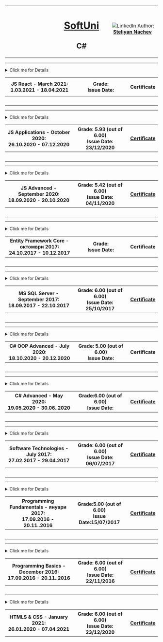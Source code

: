 <!-- Head Start -->
<table border="0" width="100%" cellspacing="1" cellpadding="3" align="center">
    <tbody>
        <tr>
            <td align="center" width="33%"><img style="text-align: ce;"
                    src="http://conf.softuni.bg/wp-content/uploads/2015/01/SoftUni-Logo-Flat_square-blue-300x235.png"
                    alt="" /></td>
            <td align="center" width="33%">
                <h1><a href="https://softuni.bg/">SoftUni</a></h1>
                <h2>C#</h2>
            </td>
            <td align="center" width="33%"><img
                    src="https://avatars1.githubusercontent.com/u/26405837?v=3&amp;u=5e1a11ac5228356808410702d2f8c5ff3209d2a9&amp;s=300"
                    alt="" />
                <img src="https://www.linkedin.com/favicon.ico" alt="LinkedIn" />
                Author:
                <strong>
                    <a title="LinkedIn Steliyan Nachev" href="https://www.linkedin.com/in/steliyan-nachev-88642a13a/"
                        target="_blank">
                        Steliyan Nachev
                    </a>
                </strong></p>
            </td>
        </tr>
    </tbody>
</table>
<!-- Head End -->
<!-- JS React Start -->
<hr />
<!-- Summary Begin -->
<details>
    <summary> Click me for Details
        <table border="0" width="100%" cellspacing="1" cellpadding="3" align="center">
            <tbody>
                <tr>
                    <th align="center" width="50%">JS React - March 2021: <br />
                        1.03.2021 - 18.04.2021</th>
                    <th width="40%">Grade:<br /> Issue Date: </th>
                    <th>
                        <p><a title="JS React" target="_blank">Certificate</a></p>
                    </th>
                </tr>
            </tbody>
        </table>
    </summary>
    <!-- Summary End -->
    <table border="0" width="100%" cellspacing="1" cellpadding="3" align="center">
        <tbody>
            <tr>
                <th align="center" width="50%">JS React - March 2021: <br />
                    1.03.2021 - 18.04.2021</th>
                <th width="40%">Grade:<br /> Issue Date: </th>
                <th>
                    <p><a title="JS React" target="_blank">Certificate</a></p>
                </th>
            </tr>
            <!-- Course Body -->
            <tr>
                <td width="50%">
                    <p><a title="Components: Deep Dive" target="_blank">Components: Deep Dive</a>
                    </p>
            </tr>
            <tr>
                <td width="50%">
                    <p><a title="Forms" target="_blank">Forms</a></p>
                </td>
            </tr>
            <tr>
                <td width="50%">
                    <p><a title="React Hooks" target="_blank">React Hooks</a></p>
                </td>
            </tr>
            <tr>
                <td width="50%">
                    <p><a title="Advanced Techniques" target="_blank">Advanced Techniques</a></p>
                </td>
            </tr>
            <tr>
                <td width="50%">
                    <p><a title="Routing" target="_blank">Routing</a></p>
                </td>
            </tr>
            </tr>
        </tbody>
    </table>
</details>
<hr />
<!-- JS React End -->
<!-- JS Applications Start -->
<hr />
<!-- Summary Begin -->
<details>
    <summary> Click me for Details
        <table border="0" width="100%" cellspacing="1" cellpadding="3" align="center">
            <tbody>
                <tr>
                    <th align="center" width="50%">JS Applications - October 2020: <br />
                        26.10.2020 - 07.12.2020</th>
                    <th width="40%">Grade: 5.93 (out of 6.00)<br /> Issue Date: 23/12/2020 </th>
                    <th>
                        <p><a title="JS Applications" href="https://softuni.bg/certificates/details/95323/37139979"
                                target="_blank">Certificate</a></p>
                    </th>
                </tr>
            </tbody>
        </table>
    </summary>
    <!-- Summary End -->
    <table border="0" width="100%" cellspacing="1" cellpadding="3" align="center">
        <tbody>
            <tr>
                <th align="center" width="50%">JS Applications - October 2020: <br />
                    26.10.2020 - 07.12.2020</th>
                <th width="40%">Grade: 5.93 (out of 6.00)<br /> Issue Date: 23/12/2020 </th>
                <th>
                    <p><a title="JS Applications" href="https://softuni.bg/certificates/details/95323/37139979"
                            target="_blank">Certificate</a></p>
                </th>
            </tr>
            <!-- Course Body -->
            <tr>
                <td width="50%">
                    <p><a title="Unit Testing and Modules" target="_blank">Unit Testing and Modules</a>
                    </p>
            </tr>
            <tr>
                <td width="50%">
                    <p><a title="REST Services and AJAX" target="_blank">REST Services and AJAX</a></p>
                </td>
            </tr>
            <tr>
                <td width="50%">
                    <p><a title="Asynchronous Programming" target="_blank">Asynchronous Programming</a></p>
                </td>
            </tr>
            <tr>
                <td width="50%">
                    <p><a title="Remote Databases" target="_blank">Remote Databases</a></p>
                </td>
            </tr>
            <tr>
                <td width="50%">
                    <p><a title="Templating" target="_blank">Templating</a></p>
                </td>
            </tr>
            <tr>
                <td width="50%">
                    <p><a title="Routing" target="_blank">Routing</a></p>
                </td>
            </tr>
            <tr>
                <td width="50%">
                    <p><a title="Workshop: Single Page Application" target="_blank">Workshop: Single Page
                            Application</a></p>
                </td>
            </tr>
            <tr>
                <td width="50%">
                    <p><a title="Design Patterns and Best Practices" target="_blank">Design Patterns and Best
                            Practices</a></p>
                </td>
            </tr>
            </tr>
            <tr>
                <td width="50%">
                    <p><a title="Project Architecture" target="_blank">Project Architecture</a></p>
                </td>
            </tr>
            </tr>
        </tbody>
    </table>
</details>
<hr />
<!-- JS Applications End -->
<!-- JS Advanced Start -->
<hr />
<!-- Summary Begin -->
<details>
    <summary> Click me for Details
        <table border="0" width="100%" cellspacing="1" cellpadding="3" align="center">
            <tbody>
                <tr>
                    <th align="center" width="50%">JS Advanced - September 2020: <br />
                        18.09.2020 - 20.10.2020</th>
                    <th width="40%">Grade: 5.42 (out of 6.00)<br /> Issue Date: 04/11/2020 </th>
                    <th>
                        <p><a title="JS Advanced" href="https://softuni.bg/certificates/details/90650/9d2fc329"
                                target="_blank">Certificate</a></p>
                    </th>
                </tr>
            </tbody>
        </table>
    </summary>
    <!-- Summary End -->
    <table border="0" width="100%" cellspacing="1" cellpadding="3" align="center">
        <tbody>
            <tr>
                <th align="center" width="50%">JS Advanced - September 2020: <br />
                    18.09.2020 - 20.10.2020</th>
                <th width="40%">Grade: 5.42 (out of 6.00)<br /> Issue Date: 04/11/2020 </th>
                <th>
                    <p><a title="JS Advanced " href="https://softuni.bg/certificates/details/90650/9d2fc329"
                            target="_blank">Certificate</a></p>
                </th>
            </tr>
            <!-- Course Body -->
            <tr>
                <td width="50%">
                    <p><a title="Syntax, Functions and Statements" target="_blank">Syntax, Functions and Statements</a>
                    </p>
            </tr>
            <tr>
                <td width="50%">
                    <p><a title="Arrays" target="_blank">Arrays</a></p>
                </td>
            </tr>
            <tr>
                <td width="50%">
                    <p><a title="Objects & Classes" target="_blank">Objects & Classes</a></p>
                </td>
            </tr>
            <tr>
                <td width="50%">
                    <p><a title="DOM" target="_blank">DOM</a></p>
                </td>
            </tr>
            <tr>
                <td width="50%">
                    <p><a title="DOM Manipulations" target="_blank">DOM Manipulations</a></p>
                </td>
            </tr>
            <tr>
                <td width="50%">
                    <p><a title="Function Context" target="_blank">Function Context</a></p>
                </td>
            </tr>
            <tr>
                <td width="50%">
                    <p><a title="Advanced Functions" target="_blank">Advanced Functions</a></p>
                </td>
            </tr>
            <tr>
                <td width="50%">
                    <p><a title="Object Composition" target="_blank">Object Composition</a></p>
                </td>
            </tr>
            </tr>
            <tr>
                <td width="50%">
                    <p><a title="Prototypes and Inheritance" target="_blank">Prototypes and Inheritance</a></p>
                </td>
            </tr>
            </tr>
        </tbody>
    </table>
</details>
<hr />
<!-- JS Advanced End -->
<!-- Entity Framework Core - Databases Advanced - Start -->
<hr />
<!-- Summary Begin -->
<details>
    <summary> Click me for Details
        <table border="0" width="100%" cellspacing="1" cellpadding="3" align="center">
            <tbody>
                <tr>
                    <th align="center" width="50%">Entity Framework Core - октомври 2017: <br />
                        24.10.2017 - 10.12.2017</th>
                    <th width="40%">Grade: <br /> Issue Date: </th>
                    <th>
                        <p><a title="Entity Framework Core" " target=" _blank">Certificate</a></p>
                    </th>
                </tr>
            </tbody>
        </table>
    </summary>
    <!-- Summary End -->
    <table border="0" width="100%" cellspacing="1" cellpadding="3" align="center">
        <tbody>
            <tr>
                <th align="center" width="50%">Entity Framework Core - октомври 2017: <br />
                    24.10.2017 - 10.12.2017</th>
                <th width="40%">Grade: <br /> Issue Date: </th>
                <th>
                    <p><a title="Entity Framework Core" " target=" _blank">Certificate</a></p>
                </th>
            </tr>
            <!-- Course Body -->
            <tr>
                <td width="50%">
                    <p><a title="C# OOP Intro Exercise" target="_blank">C# OOP Intro Exercise</a></p>
                </td>
                <td colspan="2" width="50%">
                    <p>Fetching Resultsets with <strong>ADO.NET</strong> & DB Apps Introduction:</p>
                    <p>&nbsp;&nbsp;&nbsp;- <a title="Fetching Resultsets with ADO.NET & DB Apps Introduction"
                            target="_blank">Entity Framework Core</a></p>
                    <p>&nbsp;&nbsp;&nbsp;- <a title="DB Apps Introduction" target="_blank">Entity Framework 6</a></p>
                </td>
            </tr>
            <tr>
                <td width="50%">
                    <p>Introduction to Entity Framework:</p>
                    <p>&nbsp;&nbsp;&nbsp;- <a title="Introduction to Entity Framework" target="_blank">Entity Framework
                            Core</a></p>
                    <p>&nbsp;&nbsp;&nbsp;- <a title="Introduction to Entity Framework" target="_blank">Entity Framework
                            6</a></p>
                </td>
                <td colspan="2" width="50%">
                    <p>Code First:</p>
                    <p>&nbsp;&nbsp;&nbsp;- <a title="Entity Framework Core - Code First" target="_blank">Entity
                            Framework Core - Code First</a></p>
                    <p>&nbsp;&nbsp;&nbsp;- <a title="Entity Framework 6 - Code First" target="_blank">Entity Framework 6
                            - Code First</a></p>
                    <p>&nbsp;&nbsp;&nbsp;- <a title="Entity Framework 6 - Code First Advanced" target="_blank">Entity
                            Framework 6 - Code First Advanced</a></p>
                </td>
            </tr>
            <tr>
                <td width="50%">
                    <p>Entity Relations:</p>
                    <p>&nbsp;&nbsp;&nbsp;- <a title="Entity Relations EF Core" target="_blank">Entity Framework Core</a>
                    </p>
                    <p>&nbsp;&nbsp;&nbsp;- <a title="Entity Relations EF 6" target="_blank">Entity Framework 6</a></p>
                </td>
                <td colspan="2" width="50%">
                    <p>EF Core - <a title="Advanced Relations" target="_blank">Advanced Relations</a></p>
                </td>
            </tr>
            <tr>
                <td width="50%">
                    <p>EF Core - <a title="Advanced Querying" target="_blank">Advanced Querying</a></p>
                </td>
                <td colspan="2" width="50%">
                    <p>EF Core - <a title="Best Practices and Architecture" target="_blank">Best Practices and
                            Architecture</a></p>
                </td>
            </tr>
            <tr>
                <td width="50%">
                    <p>EF Core - <a title="Auto Mapping Objects" target="_blank">Auto Mapping Objects</a></p>
                </td>
                <td colspan="2" width="50%">
                    <p>EF Core - <a title="External Format Processing" target="_blank">External Format Processing</a>
                    </p>
                </td>
            </tr>
            <tr>
                <td colspan="3" align="center" width="100%">
                    <p>Exam</p>
                </td>
            </tr>
            <tr>
                <td width="50%">
                    <p>Preparation: <a title="Fast Food" target="_blank">Fast Food</a></p>
                </td>
                <td colspan="2" width="50%">
                    <p>Preparation: <a title="Instagraph" target="_blank">Instagraph</a></p>
                </td>
            </tr>
            <tr>
                <td width="50%">
                    <p>Preparation: <a title="Stations" target="_blank">Stations</a></p>
                </td>
                <td colspan="2" width="50%">
                    <p>Exam: <a title="Pet Clinic" target="_blank">Pet Clinic</a></p>
                </td>
            </tr>
        </tbody>
    </table>
</details>
<hr />
<!-- Entity Framework Core - Databases Advanced - End -->
<!-- Databases Basics - MS SQL Server Start -->
<hr />
<!-- Summary Begin -->
<details>
    <summary> Click me for Details
        <table border="0" width="100%" cellspacing="1" cellpadding="3" align="center">
            <tbody>
                <tr>
                    <th align="center" width="50%">MS SQL Server - September 2017: <br />
                        18.09.2017 - 22.10.2017</th>
                    <th width="40%">Grade: 6.00 (out of 6.00)<br /> Issue Date: 25/10/2017</th>
                    <th>
                        <p><a title="MS SQL Server" href="https://softuni.bg/certificates/details/23770/41e488d7"
                                target="_blank">Certificate</a></p>
                    </th>
                </tr>
            </tbody>
        </table>
    </summary>
    <!-- Summary End -->
    <table border="0" width="100%" cellspacing="1" cellpadding="3" align="center">
        <tbody>
            <tr>
                <th align="center" width="50%">MS SQL Server - September 2017: <br />
                    18.09.2017 - 22.10.2017</th>
                <th width="40%">Grade: 6.00 (out of 6.00)<br /> Issue Date: 25/10/2017</th>
                <th>
                    <p><a title="MS SQL Server" href="https://softuni.bg/certificates/details/23770/41e488d7"
                            target="_blank">Certificate</a></p>
                </th>
            </tr>
            <!-- Course Body -->
            <tr>
                <td width="50%">
                    <p><a title="Introduction to Databases" target="_blank">Introduction to Databases</a></p>
                </td>
                <td colspan="2" width="50%">
                    <p><a title="Data Definition and Datatypes" target="_blank">Data Definition and Datatypes</a></p>
                </td>
            </tr>
            <tr>
                <td width="50%">
                    <p><a title="CRUD" target="_blank">CRUD</a></p>
                </td>
                <td colspan="2" width="50%">
                    <p><a title="Built-in Functions" target="_blank">Built-in Functions</a></p>
                </td>
            </tr>
            <tr>
                <td width="50%">
                    <p><a title="Data Aggregation" target="_blank">Data Aggregation</a></p>
                </td>
                <td colspan="2" width="50%">
                    <p><a title="Table Relations" target="_blank">Table Relations</a></p>
                </td>
            </tr>
            <tr>
                <td width="50%">
                    <p><a title="Joins, Subqueries, CTE and Indices">Joins, Subqueries, CTE and Indices</a></p>
                </td>
                <td colspan="2" width="50%">
                    <p><a title="Procedures, Functions, Triggers and Transactions">Procedures, Functions, Triggers and
                            Transactions</a></p>
                </td>
            </tr>
            <tr>
            <tr>
                <td colspan="3" align="center" width="100%">
                    <p>Exam Preparation</p>
                </td>
            </tr>
            </tr>
            <tr>
                <td width="50%">
                    <p><a title="The Nerd Herd" target="_blank">The Nerd Herd</a></p>
                </td>
                <td colspan="2" width="50%">
                    <p><a title="Bakery" target="_blank">Bakery</a></p>
                </td>
            </tr>
            <tr>
            <tr>
                <td width="50%">
                    <p><a title="Washing Machine Service" target="_blank">Washing Machine Service</a></p>
                </td>
                <td colspan="2" width="50%">
                </td>
            </tr>
        </tbody>
    </table>
</details>
<hr />
<!-- Databases Basics - MS SQL Server End -->
<!-- C# OOP Advanced Start -->
<hr />
<!-- Summary Begin -->
<details>
    <summary> Click me for Details
        <table border="0" width="100%" cellspacing="1" cellpadding="3" align="center">
            <tbody>
                <tr>
                    <th align="center" width="50%">C# OOP Advanced - July 2020: <br />
                        18.10.2020 - 20.12.2020</th>
                    <th width="40%">Grade: 5.00 (out of 6.00)<br /> Issue Date: </th>
                    <th>
                        <p><a title="C# OOP " target="_blank">Certificate</a></p>
                    </th>
                </tr>
            </tbody>
        </table>
    </summary>
    <!-- Summary End -->
    <table border="0" width="100%" cellspacing="1" cellpadding="3" align="center">
        <tbody>
            <tr>
                <th align="center" width="50%">C# OOP - July 2020: <br />
                    18.10.2020 - 20.12.2020</th>
                <th width="40%">Grade: 5.00 (out of 6.00)<br /> Issue Date:</th>
                <th>
                    <p><a title="C# OOP " target="_blank">Certificate</a></p>
                </th>
            </tr>
            <!-- Course Body -->
            <tr>
                <td width="50%">
                    <p><a title="Interfaces and Abstraction - Lab" target="_blank">Interfaces and Abstraction - Lab</a>
                    </p>
                </td>
                <td colspan="2" width="50%">
                    <p><a title="Interfaces and Abstraction - Exercises" target="_blank">Interfaces and Abstraction -
                            Exercises</a></p>
                </td>
            </tr>
            <tr>
                <td width="50%">
                    <p><a title="Generics - Lab" target="_blank">Generics - Lab</a></p>
                </td>
                <td colspan="2" width="50%">
                    <p><a title="Generics - Exercise" target="_blank">Generics - Exercise</a></p>
                </td>
            </tr>
            <tr>
                <td width="50%">
                    <p><a title="Iterators and Comparators - Lab" target="_blank">Iterators and Comparators - Lab</a>
                    </p>
                </td>
                <td colspan="2" width="50%">
                    <p><a title="Iterators and Comparators - Exercise" target="_blank">Iterators and Comparators -
                            Exercise</a></p>
                </td>
            </tr>
            <tr>
                <td width="50%">
                    <p><a title="Enumerations and Attributes - Lab" target="_blank">Enumerations and Attributes -
                            Lab</a></p>
                </td>
                <td colspan="2" width="50%">
                    <p><a title="Enumerations and Attributes - Exercise" target="_blank">Enumerations and Attributes -
                            Exercise</a></p>
                </td>
            </tr>
            <tr>
                <td width="50%">
                    <p><a title="Reflection - Lab" target="_blank">Reflection - Lab</a></p>
                </td>
                <td colspan="2" width="50%">
                    <p><a title="Reflection - Exercise" target="_blank">Reflection - Exercise</a></p>
                </td>
            </tr>
            <tr>
                <td width="50%">
                    <p><a title="Unit Testing - Lab" target="_blank">Unit Testing - Lab</a></p>
                </td>
                <td colspan="2" width="50%">
                    <p><a title="Unit Testing - Exercises" target="_blank">Unit Testing - Exercises</a></p>
                </td>
            </tr>
            <tr>
                <td width="50%">
                    <p><a title="SOLID - Lab" target="_blank">SOLID - Lab</a></p>
                </td>
                <td colspan="2" width="50%">
                    <p><a title="SOLID - Exercises (Open Closed and Liskov substitution)" target="_blank">SOLID -
                            Exercises (Open Closed and Liskov substitution)</a></p>
                </td>
            </tr>
            <tr>
                <td width="50%">
                    <p></p>
                </td>
                <td colspan="2" width="50%">
                    <p><a title="Object Communication and Events - Exercises" target="_blank">Object Communication and
                            Events - Exercises</a></p>
                </td>
            </tr>
            <tr>
                <td width="50%">
                    <p><a title="Exam Preparation" target="_blank">Exam Preparation</a></p>
                </td>
                <td colspan="2" width="50%">
                    <p>Exam</p>
                </td>
            </tr>
        </tbody>
    </table>
</details>
<hr />
<!-- C# OOP Advanced End -->

<!-- C# Advanced Start -->
<hr />
<!-- Summary Begin -->
<details>
    <summary> Click me for Details
        <table border="0" width="100%" cellspacing="1" cellpadding="3" align="center">
            <tbody>
                <tr>
                    <th align="center" width="50%">C# Advanced - May 2020: <br /> 19.05.2020 - 30.06..2020</th>
                    <th width="40%">Grade:6.00 (out of 6.00) <br /> Issue Date:</th>
                    <th>
                        <p><a title="C# Advanced" href="https://softuni.bg/certificates/details/83428/ac6fc805"
                                target="_blank">Certificate</a></p>
                    </th>
                </tr>
        </table>
    </summary>
    <!-- Summary End -->
    <table border="0" width="100%" cellspacing="1" cellpadding="3" align="center">
        <tbody>
            <tr>
                <th align="center" width="50%">C# Advanced - May 2020: <br /> 19.05.2020 - 30.06..2020</th>
                <th width="40%">Grade:6.00 (out of 6.00) <br /> Issue Date:</th>
                <th>
                    <p><a title="C# Advanced" href="https://softuni.bg/certificates/details/83428/ac6fc805"
                            target="_blank">Certificate</a></p>
                </th>
            </tr>
            <!-- Course Body -->
            <tr>
                <td width="50%">
                    <p><a title="Stacks and Queues - Lab" target="_blank">Stacks and Queues - Lab</a></p>
                </td>
                <td colspan="2" width="50%">
                    <p><a title="Stacks and Queues - Exercises" target="_blank">Stacks and Queues - Exercises</a></p>
                </td>
            </tr>
            <tr>
                <td width="50%">
                    <p><a title="Sets and Dictionaries - Lab" target="_blank">Sets and Dictionaries - Lab</a></p>
                </td>
                <td colspan="2" width="50%">
                    <p><a title="Sets and Dictionaries - Exercises" target="_blank">Sets and Dictionaries -
                            Exercises</a></p>
                </td>
            </tr>
            <tr>
                <td width="50%">
                    <p><a title="Multidimensional Arrays - Lab" target="_blank">Multidimensional Arrays - Lab</a></p>
                </td>
                <td colspan="2" width="50%">
                    <p><a title="Matrices - Exercises" target="_blank">Matrices - Exercises</a></p>
                </td>
            </tr>
            <tr>
                <td width="50%">
                    <p><a title="Streams - Lab" target="_blank">Streams - Lab</a></p>
                    <p><a title="Files And Directories" target="_blank">Files And Directories</a></p>
                </td>
                <td colspan="2" width="50%">
                    <p><a title="Streams - Exercises" target="_blank">Streams - Exercises</a></p>
                </td>
            </tr>
            <tr>
                <td width="50%">
                    <p><a title="Manual String Processing - Lab" target="_blank">Manual String Processing - Lab</a></p>
                </td>
                <td colspan="2" width="50%">
                    <p><a title="Manual String Processing - Exercises" target="_blank">Manual String Processing -
                            Exercises</a></p>
                </td>
            </tr>
            <tr>
                <td width="50%">
                    <p><a title="Regular Expressions - Lab" target="_blank">Regular Expressions - Lab</a></p>
                </td>
                <td colspan="2" width="50%">
                    <p><a title="Regular Expressions - Exercises" target="_blank">Regular Expressions - Exercises</a>
                    </p>
                </td>
            </tr>
            <tr>
                <td width="50%">
                    <p><a title="Functional Programming - Lab" target="_blank">Functional Programming - Lab</a></p>
                </td>
                <td colspan="2" width="50%">
                    <p><a title="Functional Programming - Exercises" target="_blank">Functional Programming -
                            Exercises</a></p>
                </td>
            </tr>
            <tr>
                <td width="50%">
                    <p><a title="LINQ - Lab" target="_blank">LINQ - Lab</a></p>
                </td>
                <td colspan="2" width="50%">
                    <p><a title="LINQ - Exercises" target="_blank">LINQ - Exercises</a></p>
                </td>
        </tbody>
    </table>
</details>
<hr />
<!-- C# Advanced End -->
<!-- Software Technologies Start -->
<hr />
<!-- Summary Begin -->
<details>
    <summary> Click me for Details
        <table border="0" width="100%" cellspacing="1" cellpadding="3" align="center">
            <tbody>
                <tr>
                    <th align="center" width="50%">Software Technologies - July 2017: <br /> 27.02.2017 - 29.04.2017
                    </th>
                    <th width="40%">Grade: 6.00 (out of 6.00)<br /> Issue Date: 06/07/2017</th>
                    <th>
                        <p><a title="Software Technologies"
                                href="https://softuni.bg/certificates/details/22699/2e0ebbf8"
                                target="_blank">Certificate</a></p>
                    </th>
                </tr>
        </table>
    </summary>
    <!-- Summary End -->
    <table border="0" width="100%" cellspacing="1" cellpadding="3" align="center">
        <tbody>
            <tr>
                <th align="center" width="50%">Software Technologies - July 2017: <br /> 27.02.2017 - 29.04..2017</th>
                <th width="40%">Grade: 6.00 (out of 6.00)<br /> Issue Date: 06/07/2017</th>
                <th>
                    <p><a title="Software Technologies" href="https://softuni.bg/certificates/details/22699/2e0ebbf8"
                            target="_blank">Certificate</a></p>
                </th>
            </tr>
            <!-- Course Body -->
            <tr>
                <td width="50%">
                    <p><a title="PHP First Steps - Lab" target="_blank">PHP First Steps - Lab</a></p>
                </td>
                <td colspan="2" width="50%">
                    <p><a title="PHP First Steps - Exercises" target="_blank">PHP First Steps - Exercises</a></p>
                </td>
            </tr>
            <tr>
                <td colspan="3">
                    <p><strong>PHP: MVC &amp; Symfony</strong> - building a simple blog with basic Admin and User
                        functionality. It is not uploaded here (in GitHub) with the aim to avoid overloading their
                        server.</p>
                </td>
            </tr>
            <tr>
                <td width="50%">
                    <p><a title="JavaScript - Syntax, Basic Web - Lab" target="_blank">JavaScript - Syntax, Basic Web -
                            Lab</a></p>
                </td>
                <td colspan="2" width="50%">
                    <p><a title="JavaScript Basics - Exercises" target="_blank">JavaScript Basics - Exercises</a></p>
                </td>
            </tr>
            <tr>
                <td colspan="3">
                    <p><strong>JavaScript: ExpressJS</strong> - building a simple blog with basic Admin and User
                        functionality. It is not uploaded here (in GitHub) with the aim to avoid overloading their
                        server.</p>
                </td>
            </tr>
            <tr>
                <td width="50%">
                    <p><a title="Java Basics - Lab" target="_blank">Java Basics - Lab</a></p>
                </td>
                <td colspan="2" width="50%">
                    <p><a title="Java Basics - Exercises" target="_blank">Java Basics - Exercises</a></p>
                </td>
            </tr>
            <tr>
                <td colspan="3">
                    <p><a title="Java: Spring MVC" target="_blank">Java: Spring MVC</a> - simple blog with basic Admin
                        and User functionality</p>
                </td>
            </tr>
            <tr>
                <td width="50%">
                    <p><a title="C#: Calculator" target="_blank">C#: Calculator</a> - semple web calculator</p>
                </td>
                <td colspan="2" width="50%">&nbsp;</td>
            </tr>
            <tr>
                <td colspan="3">
                    <p><a title="C#: ASP.NET MVC" target="_blank">C#: ASP.NET MVC</a> - Blog</p>
                    <p>Evaluation made upon a defence over this project in ftont of SoftUni's team</p>
                </td>
            </tr>
        </tbody>
    </table>
</details>
<hr />
<!-- Software Technologies End -->
<!-- Programming Fundamentals Start -->
<hr />
<!-- Summary Begin -->
<details>
    <summary> Click me for Details
        <table border="0" width="100%" cellspacing="1" cellpadding="3" align="center">
            <tbody>
                <tr>
                    <th align="center" width="50%">Programming Fundamentals - януари 2017: <br /> 17.09.2016 -
                        20.11..2016</th>
                    <th width="40%">Grade:5.00 (out of 6.00) <br /> Issue Date:15/07/2017</th>
                    <th>
                        <p><a title="Programming Fundamentals"
                                href="https://softuni.bg/certificates/details/21320/922b818c"
                                target="_blank">Certificate</a></p>
                    </th>
                </tr>
        </table>
    </summary>
    <!-- Summary End -->
    <table border="0" width="100%" cellspacing="1" cellpadding="3" align="center">
        <tbody>
            <tr>
                <th align="center" width="50%">Programming Fundamentals - януари 2017: <br /> 17.09.2016 - 20.11..2016
                </th>
                <th width="40%">Grade:5.00 (out of 6.00) <br /> Issue Date:15/07/2017</th>
                <th>
                    <p><a title="Programming Fundamentals" href="https://softuni.bg/certificates/details/21320/922b818c"
                            target="_blank">Certificate</a></p>
                </th>
            </tr>
            <!-- Course Body -->
            <tr>
                <td width="50%">
                    <p><a title="Data Types and Variables - Lab" target="_blank">Data Types and Variables - Lab</a></p>
                </td>
                <td colspan="2" width="50%">
                    <p><a title="Data Types and Variables - Exercises" target="_blank">Data Types and Variables -
                            Exercises</a></p>
                </td>
            </tr>
            <tr>
                <td width="50%">
                    <p><a title="Methods and Debugging - Lab" target="_blank">Methods and Debugging - Lab</a></p>
                </td>
                <td colspan="2" width="50%">
                    <p><a title="Methods and Debugging - Exercises" target="_blank">Methods and Debugging -
                            Exercises</a></p>
                </td>
            </tr>
            <tr>
                <td width="50%">
                    <p><a title="Arrays - Lab" target="_blank">Arrays - Lab</a></p>
                </td>
                <td colspan="2" width="50%">
                    <p><a title="Arrays - Exercises" target="_blank">Arrays - Exercises</a></p>
                </td>
            </tr>
            <tr>
                <td width="50%">
                    <p><a title="Lists - Lab" target="_blank">Lists - Lab</a></p>
                </td>
                <td colspan="2" width="50%">
                    <p><a title="Lists - Exercises" target="_blank">Lists - Exercises</a></p>
                </td>
            </tr>
            <tr>
                <td width="50%">
                    <p></p>
                </td>
                <td colspan="2" width="50%">
                    <p><a title="Dictionaries Lambda LINQ - Exercises" target="_blank">Dictionaries Lambda LINQ -
                            Exercises</a></p>
                </td>
            </tr>
            <tr>
                <td width="50%">
                    <p><a title="Objects and Classes - Lab" target="_blank">Objects and Classes - Lab</a></p>
                </td>
                <td colspan="2" width="50%">
                    <p><a title="Objects and Classes - Exercises" target="_blank">Objects and Classes - Exercises</a>
                    </p>
                </td>
            </tr>
            <tr>
                <td width="50%">
                    <p><a title="Files and Directories - Lab" target="_blank">Files and Directories - Lab</a></p>
                </td>
                <td colspan="2" width="50%">
                    <p><a title="Files and Exceptions - Exercises" target="_blank">Files and Exceptions - Exercises</a>
                    </p>
                </td>
            </tr>
            <tr>
                <td width="50%">
                    <p><a title="Strings - Lab" target="_blank">Strings - Lab</a></p>
                </td>
                <td colspan="2" width="50%">
                    <p><a title="Strings - Exercise" target="_blank">Strings - Exercise</a></p>
                </td>
            </tr>
            <tr>
                <td width="50%">
                    <p><a title="Regex - Lab" target="_blank">Regex - Lab</a></p>
                </td>
                <td colspan="2" width="50%">
                    <p><a title="Regex - Exercise" target="_blank">Regex - Exercise</a></p>
                </td>
            </tr>
            <tr>
                <td colspan="3" align="center" width="100%">
                    <p>Exam Preparation</p>
                </td>
            </tr>
            <tr>
                <td width="50%">
                    <p><a title="Exam Preparation I" target="_blank">Exam Preparation I</a></p>
                </td>
                <td colspan="2" width="50%">
                    <p><a title="Exam Preparation II" target="_blank">Exam Preparation II</a></p>
                </td>
            </tr>
            <tr>
                <td width="50%">
                    <p><a title="Exam Preparation III" target="_blank">Exam Preparation III</a></p>
                </td>
                <td colspan="2" width="50%">
                    <p><a title="Exam Preparation IV" target="_blank">Exam Preparation IV</a></p>
                </td>
            </tr>
        </tbody>
    </table>
</details>
<hr />
<!-- Programming Fundamentals End -->
<!-- Programming Basics Start -->
<hr />
<!-- Summary Begin -->
<details>
    <summary> Click me for Details
        <table border="0" width="100%" cellspacing="1" cellpadding="3" align="center">
            <tbody>
                <tr>
                    <th align="center" width="50%">Programming Basics - December 2016: <br /> 17.09.2016 - 20.11..2016
                    </th>
                    <th width="40%">Grade: 6.00 (out of 6.00)<br /> Issue Date: 22/11/2016</th>
                    <th>
                        <p><a title="Programming Basics" href="https://softuni.bg/certificates/details/17569/1359a8f9"
                                target="_blank">Certificate</a></p>
                    </th>
                </tr>
        </table>
    </summary>
    <!-- Summary End -->
    <table border="0" width="100%" cellspacing="1" cellpadding="3" align="center">
        <tbody>
            <tr>
                <th align="center" width="50%">Programming Basics - December 2016: <br /> 17.09.2016 - 20.11.2016</th>
                <th width="40%">Grade: 6.00 (out of 6.00)<br /> Issue Date: 22/11/2016</th>
                <th>
                    <p><a title="Programming Basics" href="https://softuni.bg/certificates/details/17569/1359a8f9"
                            target="_blank">Certificate</a></p>
                </th>
            </tr>
        </tbody>
    </table>
</details>
 <!-- HTMLS & CSS -->
 <hr />
 <!-- Summary Begin -->
 <details>
     <summary> Click me for Details
         <table border="0" width="100%" cellspacing="1" cellpadding="3" align="center">
             <tbody>
                 <tr>
                     <th align="center" width="50%">HTMLS & CSS - January 2021: <br />
                         26.01.2020 - 07.04.2021</th>
                     <th width="40%">Grade: 6.00 (out of 6.00)<br /> Issue Date: 23/12/2020 </th>
                     <th>
                         <p><a title="HTMLS & CSS" href="https://softuni.bg/certificates/details/101567/984b5089"
                                 target="_blank">Certificate</a></p>
                     </th>
                 </tr>
             </tbody>
         </table>
     </summary>
     <!-- Summary End -->
     <table border="0" width="100%" cellspacing="1" cellpadding="3" align="center">
         <tbody>
             <tr>
                 <th align="center" width="50%">HTMLS & CSS - January 2021: <br />
                     26.01.2020 - 07.04.2021</th>
                 <th width="40%">Grade: 6.00 (out of 6.00)<br /> Issue Date: 23/12/2020 </th>
                 <th>
                     <p><a title="HTMLS & CSS" href="https://softuni.bg/certificates/details/101567/984b5089"
                             target="_blank">Certificate</a></p>
                 </th>
             </tr>
             <!-- Course Body -->
             <tr>
                 <td width="50%">
                     <p><a title="HTML Structure" target="_blank">HTML Structure</a>
                     </p>
             </tr>
             <tr>
                 <td width="50%">
                     <p><a title="CSS & Typography" target="_blank">CSS & Typography</a></p>
                 </td>
             </tr>
             <tr>
                 <td width="50%">
                     <p><a title="CSS Box Model" target="_blank">CSS Box Model</a></p>
                 </td>
             </tr>
             <tr>
                 <td width="50%">
                     <p><a title="Position & Float" target="_blank">Position & Float</a></p>
                 </td>
             </tr>
             <tr>
                 <td width="50%">
                     <p><a title="Flexbox" target="_blank">Flexbox</a></p>
                 </td>
             </tr>
             <tr>
                 <td width="50%">
                     <p><a title="Media Queries" target="_blank">Media Queries</a></p>
                 </td>
             </tr>
             <tr>
                 <td width="50%">
                     <p><a title="Design to Code - Demo Project" target="_blank">Design to Code - Demo Project</a>
                     </p>
                 </td>
             </tr>

         </tbody>
     </table>
 </details>
 <hr />
 <!-- HTML & CSS End -->
   
